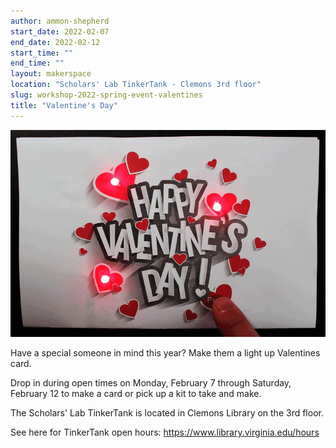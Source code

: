 ```yaml
---
author: ammon-shepherd
start_date: 2022-02-07
end_date: 2022-02-12
start_time: ""
end_time: ""
layout: makerspace
location: "Scholars' Lab TinkerTank - Clemons 3rd floor"
slug: workshop-2022-spring-event-valentines
title: "Valentine's Day"
---
```


![Valentine's Day](/assets/post-media/workshops/valentines.gif)

Have a special someone in mind this year? Make them a light up Valentines card.

Drop in during open times on Monday, February 7 through Saturday, February 12 to make a card or pick up a kit to take and make.

The Scholars' Lab TinkerTank is located in Clemons Library on the 3rd floor.

See here for TinkerTank open hours: <a href="https://www.library.virginia.edu/hours">https://www.library.virginia.edu/hours</a>
